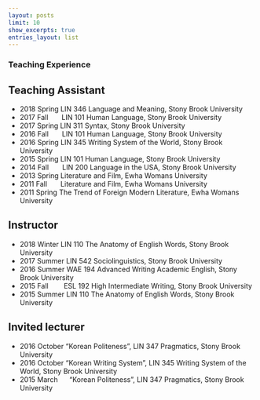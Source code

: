 ```yaml
---
layout: posts
limit: 10
show_excerpts: true
entries_layout: list
---
```

### Teaching Experience


## Teaching Assistant

* 2018 Spring LIN 346 Language and Meaning, Stony Brook University
* 2017 Fall &nbsp;&nbsp;&nbsp;&nbsp;&nbsp;&nbsp;LIN 101 Human Language, Stony Brook University
* 2017 Spring LIN 311 Syntax, Stony Brook University
* 2016 Fall &nbsp;&nbsp;&nbsp;&nbsp;&nbsp;&nbsp;LIN 101 Human Language, Stony Brook University
* 2016 Spring LIN 345 Writing System of the World, Stony Brook University
* 2015 Spring LIN 101 Human Language, Stony Brook University
* 2014 Fall &nbsp;&nbsp;&nbsp;&nbsp;&nbsp;&nbsp;LIN 200 Language in the USA, Stony Brook University
* 2013 Spring Literature and Film, Ewha Womans University
* 2011 Fall &nbsp;&nbsp;&nbsp;&nbsp;&nbsp;&nbsp;Literature and Film, Ewha Womans University
* 2011 Spring The Trend of Foreign Modern Literature, Ewha Womans University

## Instructor  
* 2018 Winter LIN 110 The Anatomy of English Words, Stony Brook University
* 2017 Summer LIN 542 Sociolinguistics, Stony Brook University
* 2016 Summer WAE 194 Advanced Writing Academic English, Stony Brook University
* 2015 Fall &nbsp;&nbsp;&nbsp;&nbsp;&nbsp;&nbsp; ESL 192 High Intermediate Writing, Stony Brook University
* 2015 Summer LIN 110 The Anatomy of English Words, Stony Brook University

## Invited lecturer
* 2016 October “Korean Politeness”, LIN 347 Pragmatics, Stony Brook University
* 2016 October “Korean Writing System”, LIN 345 Writing System of the World, Stony Brook University
* 2015 March &nbsp;&nbsp;&nbsp;&nbsp; “Korean Politeness”, LIN 347 Pragmatics, Stony Brook University

